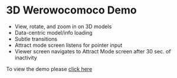 # 3D Werowocomoco Demo

- View, rotate, and zoom in on 3D models
- Data-centric model/info loading
- Subtle transitions
- Attract mode screen listens for pointer input
- Viewer screen navigates to Attract Mode screen after 30 sec. of inactivity

To view the demo please [click here](http://01010111.com/artifacts/attract.html)